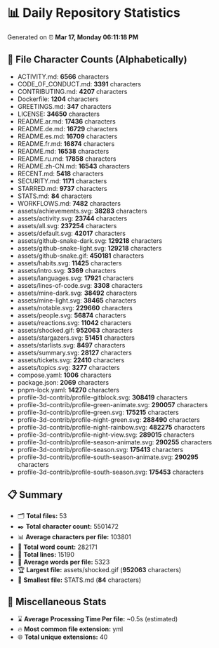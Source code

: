 # 📊 Daily Repository Statistics
Generated on ⏰ **Mar 17, Monday 06:11:18 PM**

## 📂 File Character Counts (Alphabetically)
- ACTIVITY.md: **6566** characters
- CODE_OF_CONDUCT.md: **3391** characters
- CONTRIBUTING.md: **4207** characters
- Dockerfile: **1204** characters
- GREETINGS.md: **347** characters
- LICENSE: **34650** characters
- README.ar.md: **17436** characters
- README.de.md: **16729** characters
- README.es.md: **16709** characters
- README.fr.md: **16874** characters
- README.md: **16538** characters
- README.ru.md: **17858** characters
- README.zh-CN.md: **16543** characters
- RECENT.md: **5418** characters
- SECURITY.md: **1171** characters
- STARRED.md: **9737** characters
- STATS.md: **84** characters
- WORKFLOWS.md: **7482** characters
- assets/achievements.svg: **38283** characters
- assets/activity.svg: **23744** characters
- assets/all.svg: **237254** characters
- assets/default.svg: **42017** characters
- assets/github-snake-dark.svg: **129218** characters
- assets/github-snake-light.svg: **129218** characters
- assets/github-snake.gif: **450181** characters
- assets/habits.svg: **11425** characters
- assets/intro.svg: **3369** characters
- assets/languages.svg: **17921** characters
- assets/lines-of-code.svg: **3308** characters
- assets/mine-dark.svg: **38492** characters
- assets/mine-light.svg: **38465** characters
- assets/notable.svg: **229660** characters
- assets/people.svg: **56874** characters
- assets/reactions.svg: **11042** characters
- assets/shocked.gif: **952063** characters
- assets/stargazers.svg: **51451** characters
- assets/starlists.svg: **8497** characters
- assets/summary.svg: **28127** characters
- assets/tickets.svg: **22410** characters
- assets/topics.svg: **3277** characters
- compose.yaml: **1006** characters
- package.json: **2069** characters
- pnpm-lock.yaml: **14270** characters
- profile-3d-contrib/profile-gitblock.svg: **308419** characters
- profile-3d-contrib/profile-green-animate.svg: **290057** characters
- profile-3d-contrib/profile-green.svg: **175215** characters
- profile-3d-contrib/profile-night-green.svg: **288490** characters
- profile-3d-contrib/profile-night-rainbow.svg: **482275** characters
- profile-3d-contrib/profile-night-view.svg: **289015** characters
- profile-3d-contrib/profile-season-animate.svg: **290255** characters
- profile-3d-contrib/profile-season.svg: **175413** characters
- profile-3d-contrib/profile-south-season-animate.svg: **290295** characters
- profile-3d-contrib/profile-south-season.svg: **175453** characters

## 📋 Summary
- 🗂️ **Total files:** 53
- ✒️ **Total character count:** 5501472
- 📊 **Average characters per file:** 103801
- 📝 **Total word count:** 282171
- 🧾 **Total lines:** 15190
- 📐 **Average words per file:** 5323
- 🏆 **Largest file:** assets/shocked.gif (**952063** characters)
- 🥉 **Smallest file:** STATS.md (**84** characters)

## 🌟 Miscellaneous Stats
- ⌛ **Average Processing Time Per file:** ~0.5s (estimated)
- 🔥 **Most common file extension:** yml
- 🌐 **Total unique extensions:** 40
